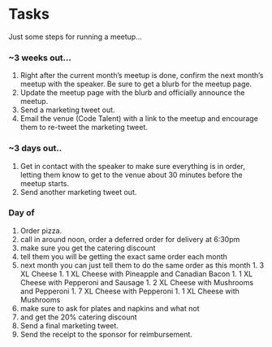 # Tasks

Just some steps for running a meetup...

### ~3 weeks out...

1. Right after the current month’s meetup is done, confirm the next month’s meetup with the speaker. Be sure to get a blurb for the meetup page.
1. Update the meetup page with the blurb and officially announce the meetup.
1. Send a marketing tweet out.
1. Email the venue (Code Talent) with a link to the meetup and encourage them to re-tweet the marketing tweet.

### ~3 days out..

1. Get in contact with the speaker to make sure everything is in order, letting them know to get to the venue about 30 minutes before the meetup starts.
1. Send another marketing tweet out.

### Day of

1. Order pizza.
  1. call in around noon, order a deferred order for delivery at 6:30pm
  1. make sure you get the catering discount
  1. tell them you will be getting the exact same order each month
  1. next month you can just tell them to do the same order as this month
    1. 3 XL Cheese
    1. 1 XL Cheese with Pineapple and Canadian Bacon
    1. 1 XL Cheese with Pepperoni and Sausage
    1. 2 XL Cheese with Mushrooms and Pepperoni
    1. 7 XL Cheese with Pepperoni
    1. 1 XL Cheese with Mushrooms
  1. make sure to ask for plates and napkins and what not
  1. and get the 20% catering discount
1. Send a final marketing tweet.
1. Send the receipt to the sponsor for reimbursement.
